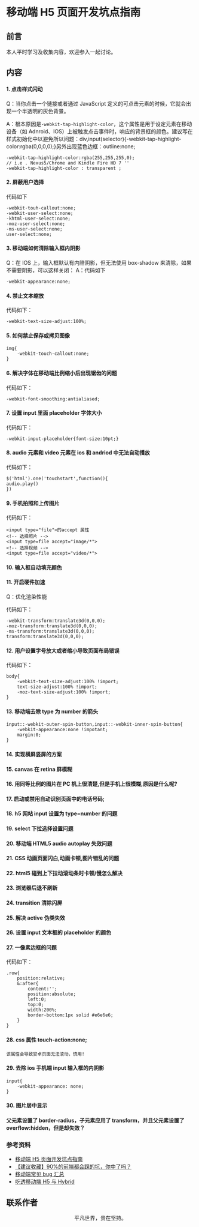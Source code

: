 # 移动端 H5 页面开发坑点指南

## 前言

本人平时学习及收集内容，欢迎参入一起讨论。

## 内容

#### 1. 点击样式闪动

Q：当你点击一个链接或者通过 JavaScript 定义的可点击元素的时候，它就会出现一个半透明的灰色背景。

A：根本原因是`-webkit-tap-highlight-color`，这个属性是用于设定元素在移动设备（如 Adnroid、IOS）上被触发点击事件时，响应的背景框的颜色。建议写在样式初始化中以避免所以问题：div,input(selector){-webkit-tap-highlight-color:rgba(0,0,0,0);}另外出现蓝色边框：outline:none;

```
-webkit-tap-highlight-color:rgba(255,255,255,0);
// i.e . Nexus5/Chrome and Kindle Fire HD 7 ''
-webkit-tap-highlight-color : transparent ;
```

#### 2. 屏蔽用户选择

代码如下

```
-webkit-touh-callout:none;
-webkit-user-select:none;
-khtml-user-select:none;
-moz-user-select:none;
-ms-user-select:none;
user-select:none;
```

#### 3. 移动端如何清除输入框内阴影

Q：在 IOS 上，输入框默认有内陪阴影，但无法使用 box-shadow 来清除，如果不需要阴影，可以这样关闭：
A：代码如下

```
-webkit-appearance:none;
```

#### 4. 禁止文本缩放

代码如下：

```
-webkit-text-size-adjust:100%;
```

#### 5. 如何禁止保存或拷贝图像

```
img{
    -webkit-touch-callout:none;
}
```

#### 6. 解决字体在移动端比例缩小后出现锯齿的问题

代码如下：

```
-webkit-font-smoothing:antialiased;
```

#### 7. 设置 input 里面 placeholder 字体大小

代码如下：

```
-webkit-input-placeholder{font-size:10pt;}
```

#### 8. audio 元素和 video 元素在 ios 和 andriod 中无法自动播放

代码如下：

```
$('html').one('touchstart',function(){
audio.play()
})
```

#### 9. 手机拍照和上传图片

代码如下：

```
<input type="file">的accept 属性
<!-- 选择照片 -->
<input type=file accept="image/*">
<!-- 选择视频 -->
<input type=file accept="video/*">
```

#### 10. 输入框自动填充颜色

#### 11. 开启硬件加速

Q：优化渲染性能

代码如下：

```
-webkit-transform:translate3d(0,0,0);
-moz-transform:translate3d(0,0,0);
-ms-transform:translate3d(0,0,0);
transform:translate3d(0,0,0);
```

#### 12. 用户设置字号放大或者缩小导致页面布局错误

代码如下：

```
body{
    -webkit-text-size-adjust:100% !import;
    text-size-adjust:100% !import;
    -moz-text-size-adjust:100% !import;
}
```

#### 13. 移动端去除 type 为 number 的箭头

```
input::-webkit-outer-spin-button,input::-webkit-inner-spin-button{
    -webkit-appearance:none !impotant;
    margin:0;
}
```

#### 14. 实现横屏竖屏的方案

#### 15. canvas 在 retina 屏模糊

#### 16. 用同等比例的图片在 PC 机上很清楚,但是手机上很模糊,原因是什么呢?

#### 17. 启动或禁用自动识别页面中的电话号码;

#### 18. h5 网站 input 设置为 type=number 的问题

#### 19. select 下拉选择设置问题

#### 20. 移动端 HTML5 audio autoplay 失效问题

#### 21. CSS 动画页面闪白,动画卡顿,图片错乱的问题

#### 22. html5 碰到上下拉动滚动条时卡顿/慢怎么解决

#### 23. 浏览器后退不刷新

#### 24. transition 清除闪屏

#### 25. 解决 active 伪类失效

#### 26. 设置 input 文本框的 placeholder 的颜色

#### 27. 一像素边框的问题

代码如下：

```
.row{
    position:relative;
    &:after{
        content:'';
        position:absolute;
        left:0;
        top:0;
        width:200%;
        border-bottom:1px solid #e6e6e6;
    }
}
```

#### 28. css 属性 touch-action:none;

```
该属性会导致安卓页面无法滚动，慎用!
```

#### 29. 去除 ios 手机端 input 输入框的内阴影

```
input{
    -webkit-appearance: none;
}
```

#### 30. 图片居中显示

#### 父元素设置了 border-radius，子元素应用了 transform，并且父元素设置了 overflow:hidden，但是却失效？

### 参考资料

- [移动端 H5 页面开发坑点指南](https://juejin.im/post/5dafc3df5188257a63539c64)
- [【建议收藏】90%的前端都会踩的坑，你中了吗？](https://juejin.im/post/5dfb3e73f265da33b12ea9d3)
- [移动端常见 bug 汇总](https://juejin.im/post/5af918636fb9a07ac5603ecb)
- [吃透移动端 H5 与 Hybrid](https://juejin.im/post/5dfadb91e51d45584006e486)

## 联系作者

<div align="center">
    <p>
        平凡世界，贵在坚持。
    </p>
    <img :src="$withBase('/about/contact.png')" />
</div>
